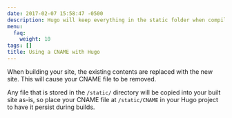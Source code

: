 ```yaml
---
date: 2017-02-07 15:58:47 -0500
description: Hugo will keep everything in the static folder when compiling your site
menu:
  faq:
    weight: 10
tags: []
title: Using a CNAME with Hugo
---
```


When building your site, the existing contents are replaced with the new site. This will cause your CNAME file to be removed.

Any file that is stored in the `/static/` directory will be copied into your built site as-is, so place your CNAME file at `/static/CNAME` in your Hugo project to have it persist during builds.
